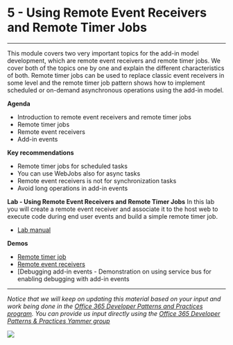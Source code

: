 # 5 - Using Remote Event Receivers and Remote Timer Jobs #

----------

This module covers two very important topics for the add-in model development, which are remote event receivers and remote timer jobs. We cover both of the topics one by one and explain the different characteristics of both. Remote timer jobs can be used to replace classic event receivers in some level and the remote timer job pattern shows how to implement scheduled or on-demand asynchronous operations using the add-in model.   

**Agenda**
- Introduction to remote event receivers and remote timer jobs
- Remote timer jobs
- Remote event receivers
- Add-in events


**Key recommendations**
- Remote timer jobs for scheduled tasks 
- You can use WebJobs also for async tasks
- Remote event receivers is not for synchronization tasks
- Avoid long operations in add-in events

**Lab - Using Remote Event Receivers and Remote Timer Jobs**
In this lab you will create a remote event receiver and associate it to the host web to execute code during end user events and build a simple remote timer job.

- [Lab manual](Lab.md)

**Demos**
- [Remote timer job](https://github.com/OfficeDev/PnP/tree/master/Samples/Core.SimpleTimerJob)
- [Remote event receivers](https://github.com/OfficeDev/PnP/tree/master/Samples/Core.EventReceivers)
- [Debugging add-in events - Demonstration on using service bus for enabling debugging with add-in events

----------

*Notice that we will keep on updating this material based on your input and work being done in the [Office 365 Developer Patterns and Practices program](http://aka.ms/officedevpnp). You can provide us input directly using the [Office 365 Developer Patterns & Practices Yammer group](http://aka.ms/officedevpnpyammer)*

![](https://camo.githubusercontent.com/a732087ed949b0f2f84f5f02b8c79f1a9dd96f65/687474703a2f2f692e696d6775722e636f6d2f6c3031686876452e706e67)
